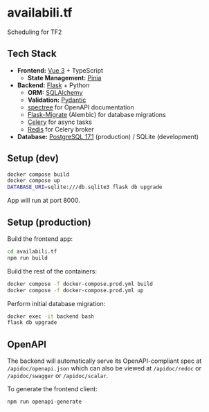 # availabili.tf

Scheduling for TF2

## Tech Stack

- **Frontend:** [Vue 3](https://v3.vuejs.org/) + TypeScript
    - **State Management:** [Pinia](https://pinia.vuejs.org/)
- **Backend:** [Flask](https://flask.palletsprojects.com/) + Python
    - **ORM:** [SQLAlchemy](https://www.sqlalchemy.org/)
    - **Validation:** [Pydantic](https://pydantic-docs.helpmanual.io/)
    - [spectree](https://spectree.readthedocs.io/en/latest/index.html) for
      OpenAPI documentation
    - [Flask-Migrate](https://flask-migrate.readthedocs.io/en/latest/)
      (Alembic) for database migrations
    - [Celery](https://docs.celeryproject.org/en/stable/) for async tasks
    - [Redis](https://redis.io/) for Celery broker
- **Database:** [PostgreSQL 17.1](https://www.postgresql.org/docs/17/index.html)
  (production) / SQLite (development)

## Setup (dev)

```sh
docker compose build
docker compose up
DATABASE_URI=sqlite:///db.sqlite3 flask db upgrade
```

App will run at port 8000.

## Setup (production)

Build the frontend app:

```sh
cd availabili.tf
npm run build
```

Build the rest of the containers:

```sh
docker compose -f docker-compose.prod.yml build
docker compose -f docker-compose.prod.yml up
```

Perform initial database migration:

```sh
docker exec -it backend bash
flask db upgrade
```

## OpenAPI

The backend will automatically serve its OpenAPI-compliant spec at
`/apidoc/openapi.json` which can also be viewed at `/apidoc/redoc` or
`/apidoc/swagger` or `/apidoc/scalar`.

To generate the frontend client:

```sh
npm run openapi-generate
```
